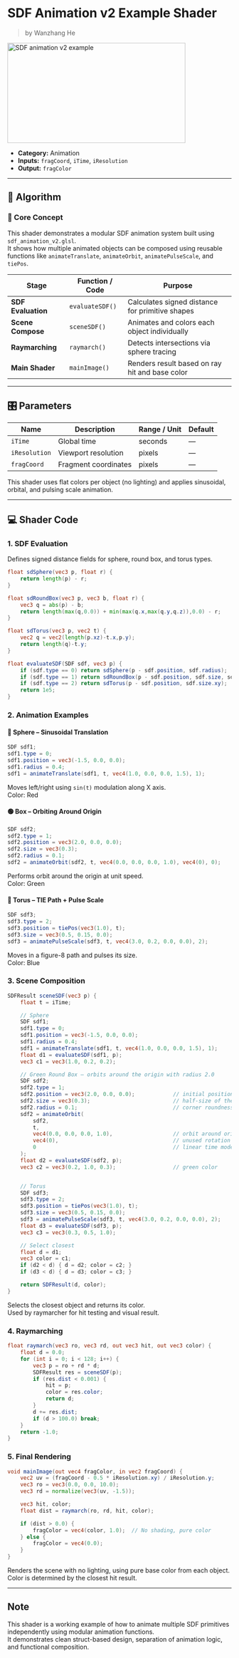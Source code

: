 <div class="container">
    <h1 class="main-heading">SDF Animation v2 Example Shader</h1>
    <blockquote class="author">by Wanzhang He</blockquote>
</div>

<img src="../../../static/images/images4Shaders/sdf_animation_v2_example.gif" alt="SDF animation v2 example" width="400" height="225">

- **Category:** Animation
- **Inputs:** `fragCoord`, `iTime`, `iResolution`
- **Output:** `fragColor`

---

## 🧠 Algorithm

### 🔷 Core Concept
This shader demonstrates a modular SDF animation system built using `sdf_animation_v2.glsl`.  
It shows how multiple animated objects can be composed using reusable functions like `animateTranslate`, `animateOrbit`, `animatePulseScale`, and `tiePos`.

| Stage              | Function / Code           | Purpose                                          |
|--------------------|---------------------------|--------------------------------------------------|
| **SDF Evaluation** | `evaluateSDF()`           | Calculates signed distance for primitive shapes |
| **Scene Compose**  | `sceneSDF()`              | Animates and colors each object individually     |
| **Raymarching**    | `raymarch()`              | Detects intersections via sphere tracing         |
| **Main Shader**    | `mainImage()`             | Renders result based on ray hit and base color   |

---

## 🎛️ Parameters

| Name         | Description                 | Range / Unit     | Default  |
|--------------|-----------------------------|------------------|----------|
| `iTime`      | Global time                 | seconds          | —        |
| `iResolution`| Viewport resolution         | pixels           | —        |
| `fragCoord`  | Fragment coordinates        | pixels           | —        |

This shader uses flat colors per object (no lighting) and applies sinusoidal, orbital, and pulsing scale animation.

---

## 💻 Shader Code

### 1. SDF Evaluation
Defines signed distance fields for sphere, round box, and torus types.

```glsl
float sdSphere(vec3 p, float r) {
    return length(p) - r;
}

float sdRoundBox(vec3 p, vec3 b, float r) {
    vec3 q = abs(p) - b;
    return length(max(q,0.0)) + min(max(q.x,max(q.y,q.z)),0.0) - r;
}

float sdTorus(vec3 p, vec2 t) {
    vec2 q = vec2(length(p.xz)-t.x,p.y);
    return length(q)-t.y;
}

float evaluateSDF(SDF sdf, vec3 p) {
    if (sdf.type == 0) return sdSphere(p - sdf.position, sdf.radius);
    if (sdf.type == 1) return sdRoundBox(p - sdf.position, sdf.size, sdf.radius);
    if (sdf.type == 2) return sdTorus(p - sdf.position, sdf.size.xy);
    return 1e5;
}
```

### 2. Animation Examples

#### 🔴 Sphere – Sinusoidal Translation

```glsl
SDF sdf1;
sdf1.type = 0;
sdf1.position = vec3(-1.5, 0.0, 0.0);
sdf1.radius = 0.4;
sdf1 = animateTranslate(sdf1, t, vec4(1.0, 0.0, 0.0, 1.5), 1);
```

Moves left/right using `sin(t)` modulation along X axis.  
Color: Red

#### 🟢 Box – Orbiting Around Origin

```glsl
SDF sdf2;
sdf2.type = 1;
sdf2.position = vec3(2.0, 0.0, 0.0);
sdf2.size = vec3(0.3);
sdf2.radius = 0.1;
sdf2 = animateOrbit(sdf2, t, vec4(0.0, 0.0, 0.0, 1.0), vec4(0), 0);
```

Performs orbit around the origin at unit speed.  
Color: Green


#### 🔵 Torus – TIE Path + Pulse Scale

```glsl
SDF sdf3;
sdf3.type = 2;
sdf3.position = tiePos(vec3(1.0), t);
sdf3.size = vec3(0.5, 0.15, 0.0);
sdf3 = animatePulseScale(sdf3, t, vec4(3.0, 0.2, 0.0, 0.0), 2);
```

Moves in a figure-8 path and pulses its size.  
Color: Blue


### 3. Scene Composition

```glsl
SDFResult sceneSDF(vec3 p) {
    float t = iTime;

    // Sphere
    SDF sdf1;
    sdf1.type = 0;
    sdf1.position = vec3(-1.5, 0.0, 0.0);
    sdf1.radius = 0.4;
    sdf1 = animateTranslate(sdf1, t, vec4(1.0, 0.0, 0.0, 1.5), 1);
    float d1 = evaluateSDF(sdf1, p);
    vec3 c1 = vec3(1.0, 0.2, 0.2);

    // Green Round Box – orbits around the origin with radius 2.0
    SDF sdf2;
    sdf2.type = 1;
    sdf2.position = vec3(2.0, 0.0, 0.0);            // initial position on the orbit path
    sdf2.size = vec3(0.3);                          // half-size of the box
    sdf2.radius = 0.1;                              // corner roundness
    sdf2 = animateOrbit(
        sdf2,
        t,
        vec4(0.0, 0.0, 0.0, 1.0),                   // orbit around origin with speed 1.0
        vec4(0),                                    // unused rotation param
        0                                           // linear time mode
    );
    float d2 = evaluateSDF(sdf2, p);
    vec3 c2 = vec3(0.2, 1.0, 0.3);                  // green color


    // Torus
    SDF sdf3;
    sdf3.type = 2;
    sdf3.position = tiePos(vec3(1.0), t);
    sdf3.size = vec3(0.5, 0.15, 0.0);
    sdf3 = animatePulseScale(sdf3, t, vec4(3.0, 0.2, 0.0, 0.0), 2);
    float d3 = evaluateSDF(sdf3, p);
    vec3 c3 = vec3(0.3, 0.5, 1.0);

    // Select closest
    float d = d1;
    vec3 color = c1;
    if (d2 < d) { d = d2; color = c2; }
    if (d3 < d) { d = d3; color = c3; }

    return SDFResult(d, color);
}
```

Selects the closest object and returns its color.  
Used by raymarcher for hit testing and visual result.


### 4. Raymarching

```glsl
float raymarch(vec3 ro, vec3 rd, out vec3 hit, out vec3 color) {
    float d = 0.0;
    for (int i = 0; i < 128; i++) {
        vec3 p = ro + rd * d;
        SDFResult res = sceneSDF(p);
        if (res.dist < 0.001) {
            hit = p;
            color = res.color;
            return d;
        }
        d += res.dist;
        if (d > 100.0) break;
    }
    return -1.0;
}

```

### 5. Final Rendering

```glsl
void mainImage(out vec4 fragColor, in vec2 fragCoord) {
    vec2 uv = (fragCoord - 0.5 * iResolution.xy) / iResolution.y;
    vec3 ro = vec3(0.0, 0.0, 10.0);
    vec3 rd = normalize(vec3(uv, -1.5));

    vec3 hit, color;
    float dist = raymarch(ro, rd, hit, color);

    if (dist > 0.0) {
        fragColor = vec4(color, 1.0);  // No shading, pure color
    } else {
        fragColor = vec4(0.0);
    }
}
```

Renders the scene with no lighting, using pure base color from each object.  
Color is determined by the closest hit result.

---

## Note

This shader is a working example of how to animate multiple SDF primitives independently using modular animation functions.  
It demonstrates clean struct-based design, separation of animation logic, and functional composition.

